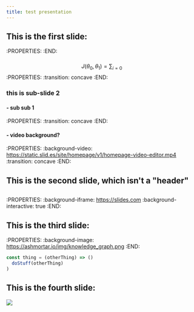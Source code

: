 ```yaml
---
title: test presentation
---
```


## This is the first slide:
:PROPERTIES:
:END:
###
$$ J(\theta_0,\theta_1) = \sum_{i=0} $$
:PROPERTIES:
:transition: concave
:END:
### this is sub-slide 2
#### - sub sub 1
:PROPERTIES:
:transition: concave
:END:
#### - video background?
:PROPERTIES:
:background-video: https://static.slid.es/site/homepage/v1/homepage-video-editor.mp4
:transition: concave
:END:
## This is the second slide, which isn't a "header"
##
:PROPERTIES:
:background-iframe: https://slides.com
:background-interactive: true 
:END:
## This is the third slide:
:PROPERTIES:
:background-image: https://ashmortar.io/img/knowledge_graph.png
:END:

```javascript
const thing = (otherThing) => ()
  doStuff(otherThing)
)
```
## This is the fourth slide:
<img src="https://ashmortar.io/img/knowledge_graph.png" />
